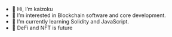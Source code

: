 - 👋 Hi, I’m kaizoku
- 👀 I’m interested in Blockchain software and core development.
- 👾 I’m currently learning Solidity and JavaScript.
- 🚀 DeFi and NFT is future


<!---
kaizokubhaiya/kaizokubhaiya is a ✨ special ✨ repository because its `README.md` (this file) appears on your GitHub profile.
You can click the Preview links to take a look at your changes. i see
--->
